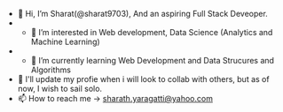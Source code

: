 - 👋 Hi, I’m  Sharat(@sharat9703), And an aspiring Full Stack Deveoper. 
- - 👀 I’m interested in Web development, Data Science (Analytics and Machine Learning)
- - 🌱 I’m currently learning Web Development and Data Strucures and Algorithms
- 💞️ I'll update my profie when i will look to collab with others, but as of now, I wish to sail solo.
- 📫 How to reach me -> sharath.yaragatti@yahoo.com

<!---
sharat9703/sharat9703 is a ✨ special ✨ repository because its `README.md` (this file) appears on your GitHub profile.
You can click the Preview link to take a look at your changes.
--->

